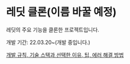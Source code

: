 # 레딧 클론(이름 바꿀 예정)

레딧의 주요 기능을 클론한 프로젝트입니다.

개발 기간: 22.03.20~(개발 중입니다.)

[개발 규칙, 기술 스택과 선택한 이유, 팁, 에러 해결 방법](https://leather-army-577.notion.site/2c9ebed6cc4d44db9a2ba9da99773f82)
